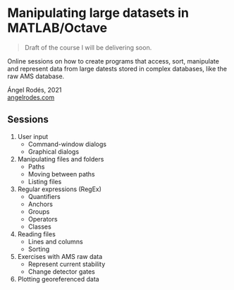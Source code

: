 # Manipulating large datasets in MATLAB/Octave

> Draft of the course I will be delivering soon.

Online sessions on how to create programs that access, sort, manipulate and represent data from large datests stored in complex databases, like the raw AMS database. 

Ángel Rodés, 2021 \
[angelrodes.com](https://angelrodes.wordpress.com/)

## Sessions

1. User input
    * Command-window dialogs 
    * Graphical dialogs 
2. Manipulating files and folders
    * Paths
    * Moving between paths
    * Listing files
3. Regular expressions (RegEx)
    * Quantifiers
    * Anchors
    * Groups
    * Operators
    * Classes
5. Reading files
    * Lines and columns
    * Sorting
6. Exercises with AMS raw data
    * Represent current stability
    * Change detector gates
7. Plotting georeferenced data
